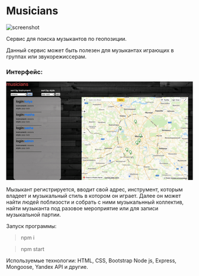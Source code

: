 # Musicians


![screenshot](readme-assets/game0.gif)


Сервис для поиска музыкантов по геопозиции.

Данный сервис может быть полезен для музыкантах играющих в группах или звукорежиссерам.

### Интерфейс:

![screenshot](readme-assets/screen1.gif)

Мызыкант регистрируется, вводит свой адрес, инструмент, которым владеет и музыкальный стиль в котором он играет.
Далее он может найти людей поблизости и собрать с ними музыкальнный коллектив, найти музыканта под разовое мероприятие или для записи музыкальной партии.


Запуск программы: 
> npm i

> npm start


Используемые технологии: HTML, CSS, Bootstrap Node js, Express, Mongoose, Yandex API и другие.




